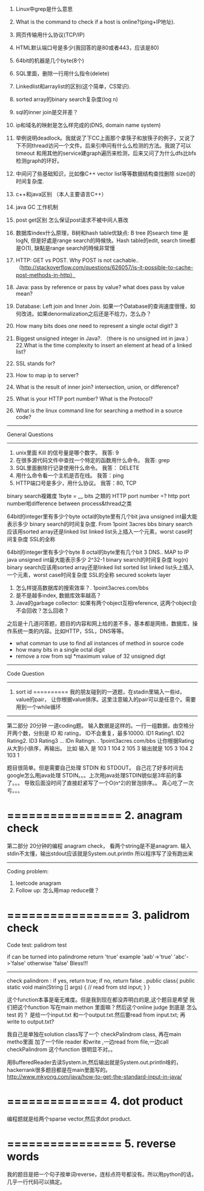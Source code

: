 1. Linux中grep是什么意思
2. What is the command to check if a host is online?(ping+IP地址).
3. 网页传输用什么协议(TCP/IP)
4. HTML默认端口号是多少(我回答的是80或者443，应该是80)
5. 64bit的机器是几个byte(8个)
6. SQL里面，删除一行用什么指令(delete)
7. Linkedlist和arraylist的区别(这个简单，CS常识).
8. sorted array的binary search复杂度(log n)
9. sql的inner join是交并差？
10. ip和域名的映射是怎么样完成的(DNS, domain name system)
11. 举例说明deadlock。我就说了下CC上面那个拿筷子和放筷子的例子，又说了下不同thread访问一个文件。后来引申问有什么么检测的方法。我說了可以 timeout 和用其他的service建graph遍历来检测，后来又问了为什么dfs比bfs检测graph的环好。

12. 中间问了些基础知识，比如像C++ vector list等等数据结构查找删除 size()的时间复杂度.
13. c++和java区别 （本人主要语言C++）
14. java GC 工作机制
15. post get区别 怎么保证post请求不被中间人篡改
16. 数据库index什么原理，B树和hash table优缺点: B tree 的search time 是logN, 但是好處是range search的時候快。Hash table的edit, search time都是O(1), 缺點是range search的時候非常慢
17. HTTP: GET vs POST. Why POST is not cachable..（http://stackoverflow.com/questions/626057/is-it-possible-to-cache-post-methods-in-http）
18. Java: pass by reference or pass by value? what does pass by value mean?
19. Database: Left join and Inner Join.
如果一个Database的查询速度很慢，如何改进。如果denormalization之后还是不给力，怎么办？
20. How many bits does one need to represent a single octal digit? 3
21. Biggest unsigned integer in Java?. （there is no unsigned int in java ）
22.What is the time complexity to insert an element at head of a linked list?
23. SSL stands for?
24. How to map ip to server?
25. What is the result of inner join? intersection, union, or difference?
26. What is your HTTP port number? What is the Protocol?
27. What is the linux command line for searching a method in a source code?

*****************
General Questions
*****************
1. unix里面 Kill 的信号量是哪个数字。  我答: 9
2. 在很多源代码文件中查找一个特定的函数用什么命令。 我答: grep 
3. SQL里面删除行记录使用什么命令。 我答： DELETE
4. 用什么命令看一个主机是否在线。  我答：ping
5. HTTP端口号是多少，用什么协议。 我答：80, TCP

binary search複雜度 1byte = __ bits 之類的 HTTP port number =?
http port number啦difference between process&thread之类

64bit的integer里有多少个byte
octal的byte里有几个bit
java unsigned int最大能表示多少
binary search的时间复杂度. From 1point 3acres bbs
binary search应该用sorted array还是linked list
linked list头上插入一个元素，worst case时间复杂度
SSL的全称

64bit的integer里有多少个byte 8
octal的byte里有几个bit 3
DNS.. MAP to IP
java unsigned int最大能表示多少 2^32-1
binary search的时间复杂度 log(n)
binary search应该用sorted array还是linked list sorted list
linked list头上插入一个元素，worst case时间复杂度
SSL的全称 secured scokets layer

1. 怎么样提高数据库的搜索效率？. 1point3acres.com/bbs
2. 是不是越多index, 数据库效率越高？
3. Java的garbage collector: 如果有两个object互相reference, 这两个object会不会回收？怎么回收？

之后是十几道问答题，题目的内容和网上给的差不多，基本都是网络，数据库，操作系统一类的内容。比如HTTP，SSL，DNS等等。

   * what comman to use to  find all instances of method in source code 
   * how many bits in a single octal digit
   * remove a row from sql
    *maximum value of 32 unsigned digt
    
************* 
Code Question
*************
1.  sort id
==========
我的朋友碰到的一道题，在stadin里输入一些id，value的pair， 让你根据value排序。这里注意输入的pair可以是任意个。需要用到一个while循环

---

第二部分 20分钟 一道coding题。
输入数据是这样的。一行一组数据，由空格分开两个数，分别是 ID 和 rating， ID不会重复，最多10000.
ID1  Rating1.
ID2  Rating2.
ID3  Rating3
...
IDn  Ratingn.
. 1point3acres.com/bbs
让你根据Rating从大到小排序，再输出。
比如 输入 是
103  1
104  2
105  3
输出就是
105 3
104 2
103 1

题目很简单。但是需要自己处理 STDIN 和 STDOUT。
自己花了好多时间去google怎么用java处理 STDIN。。。上次用java处理STDIN貌似是3年前的事了。。。
导致后面没时间了直接赶紧写了一个O(n^2)的冒泡排序。。
真心吃了一次亏。。。

================
2. anagram check
================

第二部分 20分钟的编程 anagram check， 看两个string是不是anagram.
输入stdin不太懂，输出stdout应该就是System.out.println
所以程序写了没有跑出来

---

Coding problem:
1. leetcode anagram
2. Follow up: 怎么用map reduce做？

=================
3.  palidrom check
=================

Code test:
palidrom test

if can be turned into palindrome return 'true' example 'aab'->'true'
'abc'->'false'
otherwise 'false'
Bless!!!

---

check palindrom : if  yes, return true; if no, return false .
public class{
public static void main(String [] args) {
// read from std input;
}
}

这个function本事是毫无难度。但是我到现在都没弄明白的是,这个题目是希望
我们把这个function 写在main methon 里面嘛？然后这个online judge 到底是
怎么test 的？ 是给一个input.txt 和一个output.txt.然后要read from input.txt;
再write to output.txt? 

我自己是单独在solution class写了一个 checkPalindrom class, 再在main metho里面
加了一个file reader 和write ,一边read from file,一边call checkPalindrom 这个function
很明显不对。。

用BufferedReader去读System.in,然后输出就是System.out.println啥的，hackerrank很多题目都是在main里面写的。
http://www.mkyong.com/java/how-to-get-the-standard-input-in-java/

==============
4.  dot product
==============

编程题就是给两个sparse vector,然后求dot product.

================
5.  reverse words
================

我的题目是把一个句子按单词reverse，连标点符号都没有。所以用python的话，几乎一行代码可以搞定。

